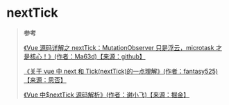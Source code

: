 # nextTick

> **参考**
>
> [《Vue 源码详解之 nextTick：MutationObserver 只是浮云，microtask 才是核心！》(作者：Ma63d)【来源：github】](https://github.com/Ma63d/vue-analysis/issues/6)
>
> [《关于 vue 中 next 和 Tick(nextTick)的一点理解》(作者：fantasy525)【来源：思否】](https://segmentfault.com/a/1190000015632392)
>
> [《Vue 中$nextTick 源码解析》(作者：谢小飞)【来源：掘金】](https://juejin.cn/post/6844904147804749832)
